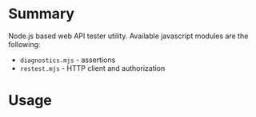 # Summary

Node.js based web API tester utility. Available javascript modules are the following:
* `diagnostics.mjs` - assertions
* `restest.mjs` - HTTP client and authorization


# Usage

